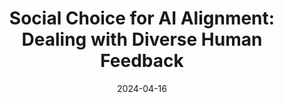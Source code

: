 ---
title: "Social Choice for AI Alignment: Dealing with Diverse Human Feedback"
collection: workingpapers
filelink: '/files/SC4AIalignment.pdf' 
# excerpt: 'This paper is about the number 1. The number 2 is left for future work.'
date: 2024-04-16
authors: '&#42;&alpha;&beta;&#42; &vert; Vincent Conitzer, Rachel Freedman, Jobst Heitzig, Wesley H. Holliday, Bob M. Jacobs, Nathan Lambert, Milan Mossé, Eric Pacuit, Stuart Russell, Hailey Schoelkopf, Emanuel Tewolde, and William S. Zwicker'
# status: To appear in
# venue: 'International Joint Conference on Artificial Intelligence (IJCAI) 2023'
# paperurl: 'https://www.ijcai.org/proceedings/2023/321'
arxivurl: 'https://arxiv.org/abs/2404.10271'
#slidesurl: 'https://arxiv.org/abs/2111.00076'
#videourl: 'https://arxiv.org/abs/2111.00076'
#citation: 'Your Name, You. (2009). &quot;Paper Title Number 1.&quot; <i>Journal 1</i>. 1(1).'
# image: '/images/dblpicon.png'

#<a href=" ../files/CV_Emanuel_Tewolde_26_04_23.pdf " target="_blank"  rel="noopener noreferrer">CV</a>, Bla bla, <a href=" ../files/paper1.pdf " target="_blank"  rel="noopener noreferrer">paper1</a>, Bla bla, <a href=" ../files/preservinggametrafos.pdf " target="_blank"  rel="noopener noreferrer">GEB23preprint</a> 
---